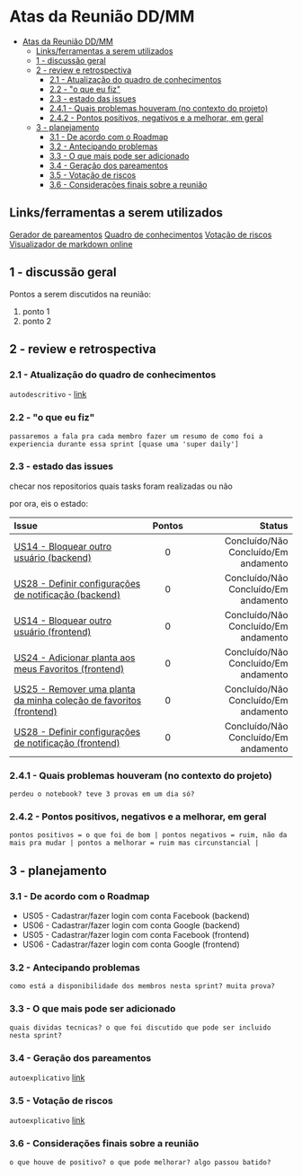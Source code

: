 # Atas da Reunião DD/MM

- [Atas da Reunião DD/MM](#atas-da-reunião-ddmm)
  - [Links/ferramentas a serem utilizados](#linksferramentas-a-serem-utilizados)
  - [1 - discussão geral](#1---discussão-geral)
  - [2 - review e retrospectiva](#2---review-e-retrospectiva)
    - [2.1 - Atualização do quadro de conhecimentos](#21---atualização-do-quadro-de-conhecimentos)
    - [2.2 - "o que eu fiz"](#22---o-que-eu-fiz)
    - [2.3 - estado das issues](#23---estado-das-issues)
    - [2.4.1 - Quais problemas houveram (no contexto do projeto)](#241---quais-problemas-houveram-no-contexto-do-projeto)
    - [2.4.2 - Pontos positivos, negativos e a melhorar, em geral](#242---pontos-positivos-negativos-e-a-melhorar-em-geral)
  - [3 - planejamento](#3---planejamento)
    - [3.1 - De acordo com o Roadmap](#31---de-acordo-com-o-roadmap)
    - [3.2 - Antecipando problemas](#32---antecipando-problemas)
    - [3.3 - O que mais pode ser adicionado](#33---o-que-mais-pode-ser-adicionado)
    - [3.4 - Geração dos pareamentos](#34---geração-dos-pareamentos)
    - [3.5 - Votação de riscos](#35---votação-de-riscos)
    - [3.6 - Considerações finais sobre a reunião](#36---considerações-finais-sobre-a-reunião)

## Links/ferramentas a serem utilizados

[Gerador de pareamentos](https://www.randomlists.com/team-generator?grp=2&items=felipe%0Aruan%0Asamuel%0Avinicius%0Agabriel%0A)
[Quadro de conhecimentos](https://docs.google.com/spreadsheets/d/1jK_06zaBXD485tWDkwCnQ6xhP0_jICVg1GNkNt1AgUw/edit#gid=0)
[Votação de riscos](https://docs.google.com/spreadsheets/d/1vfmnsztDCSwHpmeRw8vGGG4ExzWC-EdefWPhXHg358I/edit#gid=0)
[Visualizador de markdown online](https://jbt.github.io/markdown-editor/)

## 1 - discussão geral

Pontos a serem discutidos na reunião:

1. ponto 1
2. ponto 2

## 2 - review e retrospectiva

### 2.1 - Atualização do quadro de conhecimentos

`autodescritivo` - [link](https://docs.google.com/spreadsheets/d/1jK_06zaBXD485tWDkwCnQ6xhP0_jICVg1GNkNt1AgUw/edit#gid=0)

### 2.2 - "o que eu fiz"

`passaremos a fala pra cada membro fazer um resumo de como foi a experiencia durante essa sprint [quase uma 'super daily']`

### 2.3 - estado das issues

checar nos repositorios quais tasks foram realizadas ou não

por ora, eis o estado:

| Issue       | Pontos     | Status     |
| :------------- | :----------: | -----------: |
| [US14 - Bloquear outro usuário (backend)](https://github.com/fga-eps-mds/2020.1-GaiaDex-BackEnd/issues/) | 0 | Concluído/Não Concluído/Em andamento |
| [US28 - Definir configurações de notificação (backend)](https://github.com/fga-eps-mds/2020.1-GaiaDex-BackEnd/issues/) | 0 | Concluído/Não Concluído/Em andamento |
| [US14 - Bloquear outro usuário (frontend)](https://github.com/fga-eps-mds/2020.1-GaiaDex-FrontEnd/issues/) | 0 | Concluído/Não Concluído/Em andamento |
| [US24 - Adicionar planta aos meus Favoritos (frontend)](https://github.com/fga-eps-mds/2020.1-GaiaDex-FrontEnd/issues/) | 0 | Concluído/Não Concluído/Em andamento |
| [US25 - Remover uma planta da minha coleção de favoritos (frontend)](https://github.com/fga-eps-mds/2020.1-GaiaDex-FrontEnd/issues/) | 0 | Concluído/Não Concluído/Em andamento |
| [US28 - Definir configurações de notificação (frontend)](https://github.com/fga-eps-mds/2020.1-GaiaDex-FrontEnd/issues/) | 0 | Concluído/Não Concluído/Em andamento |

### 2.4.1 - Quais problemas houveram (no contexto do projeto)

`perdeu o notebook? teve 3 provas em um dia só?`

### 2.4.2 - Pontos positivos, negativos e a melhorar, em geral

`pontos positivos = o que foi de bom | pontos negativos = ruim, não da mais pra mudar | pontos a melhorar = ruim mas circunstancial |`

## 3 - planejamento

### 3.1 - De acordo com o Roadmap

- US05 - Cadastrar/fazer login com conta Facebook (backend)
- US06 - Cadastrar/fazer login com conta Google (backend)
- US05 - Cadastrar/fazer login com conta Facebook (frontend)
- US06 - Cadastrar/fazer login com conta Google (frontend)

### 3.2 - Antecipando problemas

`como está a disponibilidade dos membros nesta sprint? muita prova?`

### 3.3 - O que mais pode ser adicionado

`quais dividas tecnicas? o que foi discutido que pode ser incluido nesta sprint?`

### 3.4 - Geração dos pareamentos

`autoexplicativo` [link](https://www.randomlists.com/team-generator?grp=2&items=felipe%0Aruan%0Asamuel%0Avinicius%0Agabriel%0A)

### 3.5 - Votação de riscos

`autoexplicativo` [link](https://docs.google.com/spreadsheets/d/1vfmnsztDCSwHpmeRw8vGGG4ExzWC-EdefWPhXHg358I/edit#gid=0)

### 3.6 - Considerações finais sobre a reunião

`o que houve de positivo? o que pode melhorar? algo passou batido?`

